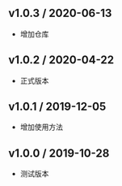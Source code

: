 ## v1.0.3 / 2020-06-13
- 增加仓库

## v1.0.2 / 2020-04-22
- 正式版本

## v1.0.1 / 2019-12-05
- 增加使用方法

## v1.0.0 / 2019-10-28
- 测试版本
